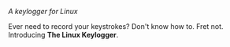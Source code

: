 _A keylogger for Linux_

Ever need to record your keystrokes? Don't know how to. Fret not.
Introducing **The Linux Keylogger**.
